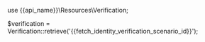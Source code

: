 use {{api_name}}\Resources\Verification;

$verification = Verification::retrieve('{{fetch_identity_verification_scenario_id}}');
